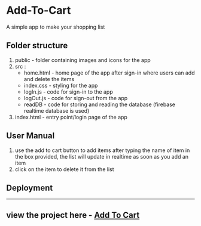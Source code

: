 # Add-To-Cart
A simple app to make your shopping list

## Folder structure
1) public - folder containing images and icons for the app
2) src :
   - home.html - home page of the app after sign-in where users can add and delete the items
   - index.css - styling for the app
   - logIn.js - code for sign-in to the app
   - logOut.js - code for sign-out from the app
   - readDB - code for storing and reading the database (firebase realtime database is used)
4) index.html - entry point/login page of the app

## User Manual
1) use the add to cart button to add items after typing the name of item in the box provided, the list will update in realtime as soon as you add an item
2) click on the item to delete it from the list

## Deployment
---
view the project here - [Add To Cart](https://add-to-cart-e8426.web.app/)
---
